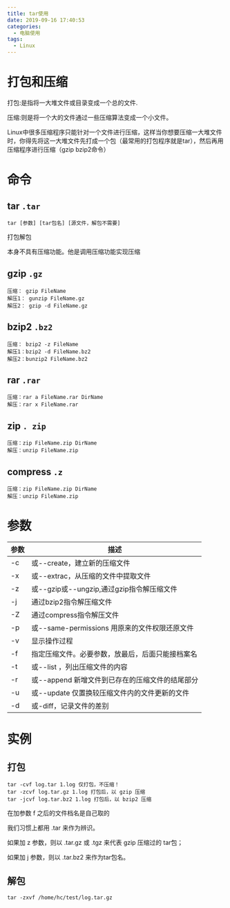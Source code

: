 ```yaml
---
title: tar使用
date: 2019-09-16 17:40:53
categories:
  - 电脑使用
tags:
  - Linux
---
```


# 打包和压缩

打包:是指将一大堆文件或目录变成一个总的文件.

压缩:则是将一个大的文件通过一些压缩算法变成一个小文件。


Linux中很多压缩程序只能针对一个文件进行压缩，这样当你想要压缩一大堆文件时，你得先将这一大堆文件先打成一个包（最常用的打包程序就是tar），然后再用压缩程序进行压缩（gzip bzip2命令）

# 命令

## tar `.tar`

	tar [参数] [tar包名] [源文件，解包不需要]

打包解包

本身不具有压缩功能。他是调用压缩功能实现压缩

## gzip `.gz`
 
	压缩： gzip FileName
	解压1： gunzip FileName.gz
	解压2： gzip -d FileName.gz

## bzip2 `.bz2`

	压缩： bzip2 -z FileName
	解压1：bzip2 -d FileName.bz2
	解压2：bunzip2 FileName.bz2
	
## rar `.rar`

	压缩：rar a FileName.rar DirName
	解压：rar x FileName.rar

## zip `. zip`	
	
	压缩：zip FileName.zip DirName
	解压：unzip FileName.zip
	
## compress `.z`	

	压缩：zip FileName.zip DirName
	解压：unzip FileName.zip

# 参数

|参数|描述|
|---|---|
|-c	|或--create，建立新的压缩文件|
|-x	|或--extrac，从压缩的文件中提取文件|
|-z	|或--gzip或--ungzip,通过gzip指令解压缩文件|
|-j|	通过bzip2指令解压缩文件|
|-Z	|通过compress指令解压文件|
|-p	|或--same-permissions 用原来的文件权限还原文件|
|-v|显示操作过程|
|-f|	指定压缩文件。必要参数，放最后，后面只能接档案名|
|-t|	或--list ，列出压缩文件的内容|
|-r|	或--append 新增文件到已存在的压缩文件的结尾部分|
|-u	|或--update 仅置换较压缩文件内的文件更新的文件|
|-d	|或-diff，记录文件的差别|

# 实例

## 打包


	tar -cvf log.tar 1.log 仅打包，不压缩！
	tar -zcvf log.tar.gz 1.log 打包后，以 gzip 压缩
	tar -jcvf log.tar.bz2 1.log 打包后，以 bzip2 压缩
	
在加参数 f 之后的文件档名是自己取的

我们习惯上都用 .tar 来作为辨识。 

如果加 z 参数，则以 .tar.gz 或 .tgz 来代表 gzip 压缩过的 tar包； 

如果加 j 参数，则以 .tar.bz2 来作为tar包名。


## 解包

	tar -zxvf /home/hc/test/log.tar.gz 